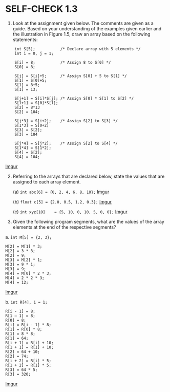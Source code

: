 # SELF-CHECK 1.3

1.  Look at the assignment given below. The comments are given as a guide. Based on your understanding of the examples given earlier and the illustration in Figure 1.5, draw an array based on the following statements:
```
    int S[5];           /* Declare array with 5 elements */
    int i = 0, j = 1;

    S[i] = 8;           /* Assign 8 to S[0] */
    S[0] = 8;

    S[j] = S[i]+5;      /* Assign S[0] + 5 to S[1] */
    S[1] = S[0]+5;
    S[1] = 8+5;
    S[1] = 13;

    S[j+1] = S[i]*S[j]; /* Assign S[0] * S[1] to S[2] */
    S[1+1] = S[0]*S[1];
    S[2] = 8*13
    S[2] = 104;

    S[j*3] = S[i+2];    /* Assign S[2] to S[3] */
    S[1*3] = S[0+2]
    S[3] = S[2];
    S[3] = 104

    S[j*4] = S[j*2];    /* Assign S[2] to S[4] */
    S[1*4] = S[1*2];
    S[4] = S[2];
    S[4] = 104;
```
[Imgur](https://i.imgur.com/58KvAjj.png)

2.  Referring to the arrays that are declared below, state the values that are assigned to each array element.

    (a) `int abc[6]	= {0, 2, 4, 6, 8, 10};` [Imgur](https://i.imgur.com/1N0lJYP.png)

    (b) `float c[5]	= {2.0, 0.5, 1.2, 0.3};` [Imgur](https://i.imgur.com/rVoKqsT.png)

    (c) `int xyz[10]	= {5, 10, 0, 10, 5, 0, 0};` [Imgur](https://i.imgur.com/02MMnTJ.png)

3.  Given the following program segments, what are the values of the array elements at the end of the respective segments?
    
a. `int M[5] = {2, 3}; `

```
M[2] = M[1] * 3;
M[2] = 3 * 3;
M[2] = 9;
M[3] = M[2] * 1;
M[3] = 9 * 1;
M[3] = 9;
M[4] = M[0] * 2 * 3;
M[4] = 2 * 2 * 3;
M[4] = 12;
```
[Imgur](https://i.imgur.com/bPaaDjR.png)
    
b. `int R[4], i = 1; `

```
R[i - 1] = 8;
R[1 – 1] = 8;
R[0] = 8;
R[i] = R[i - 1] * 8;
R[1] = R[0] * 8;
R[1] = 8 * 8;
R[1] = 64;
R[i + 1] = R[i] + 10;
R[1 + 1] = R[1] + 10;
R[2] = 64 + 10;
R[2] = 74;
R[i + 2] = R[i] * 5;
R[1 + 2] = R[1] * 5;
R[3] = 64 * 5;
R[3] = 320;
```
  [Imgur](https://i.imgur.com/6wvIl6c.png)
